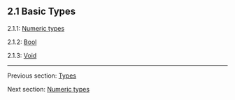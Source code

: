 ## 2.1 Basic Types

2.1.1: [Numeric types](2.1.1-Numeric_types.md)

2.1.2: [Bool](2.1.2-Bool.md)

2.1.3: [Void](2.1.3-Void.md)

---

Previous section: [Types](2-Types.md)

Next section: [Numeric types](2.1.1-Numeric_types.md)